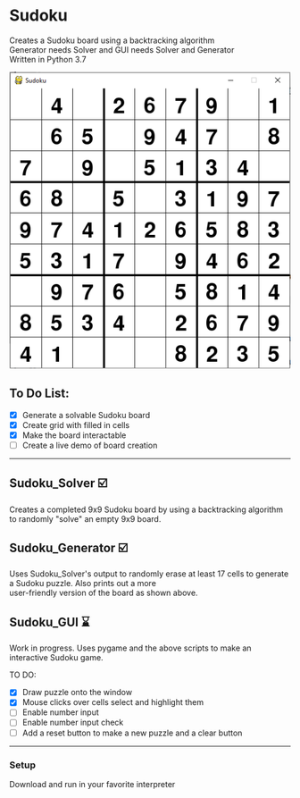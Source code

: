 # Sudoku
Creates a Sudoku board using a backtracking algorithm  
Generator needs Solver and GUI needs Solver and Generator  
Written in Python 3.7  

![Example Board](Media/Sudoku_v2.PNG)  

## To Do List:
- [x] Generate a solvable Sudoku board
- [x] Create grid with filled in cells
- [x] Make the board interactable
- [ ] Create a live demo of board creation

---

## Sudoku_Solver :ballot_box_with_check:
Creates a completed 9x9 Sudoku board by using a backtracking algorithm to randomly "solve" an empty 9x9 board.

## Sudoku_Generator :ballot_box_with_check:
Uses Sudoku_Solver's output to randomly erase at least 17 cells to generate a Sudoku puzzle. Also prints out a more  
user-friendly version of the board as shown above.

## Sudoku_GUI :hourglass:
Work in progress. Uses pygame and the above scripts to make an interactive Sudoku game.  

TO DO:
- [x] Draw puzzle onto the window
- [x] Mouse clicks over cells select and highlight them
- [ ] Enable number input
- [ ] Enable number input check
- [ ] Add a reset button to make a new puzzle and a clear button

---

### Setup
Download and run in your favorite interpreter
